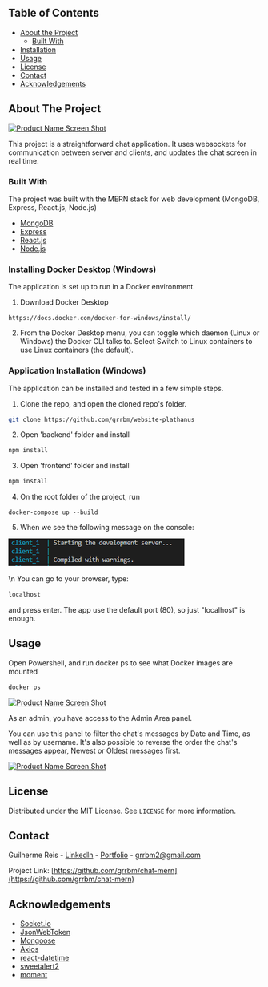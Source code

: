 <!-- TABLE OF CONTENTS -->
## Table of Contents

* [About the Project](#about-the-project)
  * [Built With](#built-with)
* [Installation](#installation)
* [Usage](#usage)
* [License](#license)
* [Contact](#contact)
* [Acknowledgements](#acknowledgements)



<!-- ABOUT THE PROJECT -->
## About The Project

[![Product Name Screen Shot][product-screenshot]](https://example.com)

This project is a straightforward chat application. It uses websockets for communication between server and clients, and updates the chat screen in real time.

### Built With
The project was built with the MERN stack for web development (MongoDB, Express, React.js, Node.js)
* [MongoDB](https://www.mongodb.com/)
* [Express](https://expressjs.com/)
* [React.js](https://reactjs.org/)
* [Node.js](https://nodejs.org/)


### Installing Docker Desktop (Windows)
The application is set up to run in a Docker environment.

1. Download Docker Desktop
 ```
https://docs.docker.com/docker-for-windows/install/
 ```
2. From the Docker Desktop menu, you can toggle which daemon (Linux or Windows) the Docker CLI talks to. Select Switch to Linux containers to use Linux containers (the default).

### Application Installation (Windows)
The application can be installed and tested in a few simple steps.

1. Clone the repo, and open the cloned repo's folder.
  ```sh
git clone https://github.com/grrbm/website-plathanus
  ```
2. Open 'backend' folder and install
  ```sh
  npm install
  ```
3. Open 'frontend' folder and install
  ```sh
  npm install
  ```
4. On the root folder of the project, run
  ```JS
  docker-compose up --build
  ```
5. When we see the following message on the console:




[![Product Name Screen Shot][thing]](https://example.com)



\n
You can go to your browser, type: 
  ```sh
localhost
  ```
and press enter. The app use the default port (80), so just "localhost" is enough. 

<!-- USAGE EXAMPLES -->
## Usage

Open Powershell, and run docker ps to see what Docker images are mounted

  ```sh
docker ps
  ```
[![Product Name Screen Shot][join-screenshot]](https://example.com)

As an admin, you have access to the Admin Area panel.

You can use this panel to filter the chat's messages by Date and Time, as well as by username. It's also possible to reverse the order the chat's messages appear, Newest or Oldest messages first.

[![Product Name Screen Shot][feature-screenshot]](https://example.com)


<!-- LICENSE -->
## License

Distributed under the MIT License. See `LICENSE` for more information.



<!-- CONTACT -->
## Contact

Guilherme Reis - [LinkedIn](https://www.linkedin.com/in/guilherme-reis-1691b597/) - [Portfolio](https://guilhermereisrbm.netlify.app/) -  grrbm2@gmail.com

Project Link: [https://github.com/grrbm/chat-mern](https://github.com/grrbm/chat-mern)



<!-- ACKNOWLEDGEMENTS -->
## Acknowledgements
* [Socket.io](https://socket.io/)
* [JsonWebToken](https://www.npmjs.com/package/jsonwebtoken)
* [Mongoose](https://mongoosejs.com/)
* [Axios](https://github.com/axios/axios)
* [react-datetime](https://github.com/YouCanBookMe/react-datetime)
* [sweetalert2](https://sweetalert2.github.io/)
* [moment](https://momentjs.com/)





<!-- MARKDOWN LINKS & IMAGES -->
<!-- https://www.markdownguide.org/basic-syntax/#reference-style-links -->
[contributors-shield]: https://img.shields.io/github/contributors/othneildrew/Best-README-Template.svg?style=flat-square
[contributors-url]: https://github.com/othneildrew/Best-README-Template/graphs/contributors
[forks-shield]: https://img.shields.io/github/forks/othneildrew/Best-README-Template.svg?style=flat-square
[forks-url]: https://github.com/othneildrew/Best-README-Template/network/members
[stars-shield]: https://img.shields.io/github/stars/othneildrew/Best-README-Template.svg?style=flat-square
[stars-url]: https://github.com/othneildrew/Best-README-Template/stargazers
[issues-shield]: https://img.shields.io/github/issues/othneildrew/Best-README-Template.svg?style=flat-square
[issues-url]: https://github.com/othneildrew/Best-README-Template/issues
[license-shield]: https://img.shields.io/github/license/othneildrew/Best-README-Template.svg?style=flat-square
[license-url]: https://github.com/othneildrew/Best-README-Template/blob/master/LICENSE.txt
[linkedin-shield]: https://img.shields.io/badge/-LinkedIn-black.svg?style=flat-square&logo=linkedin&colorB=555
[linkedin-url]: https://linkedin.com/in/othneildrew
[product-screenshot]: images/screenshot.png
[feature-screenshot]: images/filterby.png
[join-screenshot]: images/joinscreen.PNG
[thing]: images/client_1.PNG
